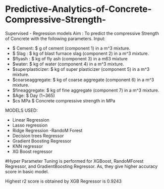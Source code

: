 # Predictive-Analytics-of-Concrete-Compressive-Strength-
Supervised - Regression models 
Aim : To predict the compressive Strength of Concrete with the following parameters.
Input:
- $ Cement: $ g of cement (component 1) in a m^3 mixture.
- $ Slag : $ kg of blast furnace slag (component 2) in a m^3 mixture.
- $flyash : $ kg of fly ash (component 3) in a m63 mixture
- $water: $ kg of water (component 4) in a m^3 mixture.
- $superplasticizer: $ kg of super plasticizer (component 5) in a m^3 mixture.
- $coarseaggregate: $  kg of coarse aggregate (component 6) in a m^3 mixture.
- $fineaggregate: $  kg of fine aggregate (component 7) in a m^3 mixture.
- $Age: $  Day (1~365)
- $cs MPa $  Concrete compressive strength in MPa

MODELS USED:
- Linear Regression
- Lasso regression 
- Ridge Regression
-RandoM Forest
- Decision trees Regressor
- Gradient Boosting Regressor
- KNN regressor
- XG Boost regressor

#Hyper Parameter Tuning is performed for XGBoost, RandoMForest Regressor, and GradientBoosting Regressor. As, they give higher accuracy score in basic model.

Highest  r2 score is obtained by XGB Regressor is 0.9243
